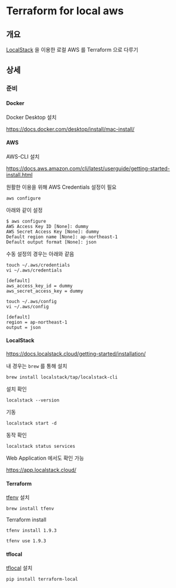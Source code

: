 # Terraform for local aws

## 개요

[LocalStack](https://docs.localstack.cloud/overview/) 을 이용한 로컬 AWS 를 Terraform 으로 다루기

## 상세

### 준비

#### Docker

Docker Desktop 설치

<https://docs.docker.com/desktop/install/mac-install/>

#### AWS

AWS-CLI 설치

<https://docs.aws.amazon.com/cli/latest/userguide/getting-started-install.html>

원활한 이용을 위해 AWS Credentials 설정이 필요

```shell
aws configure
```

아래와 같이 설정

```text
$ aws configure
AWS Access Key ID [None]: dummy
AWS Secret Access Key [None]: dummy
Default region name [None]: ap-northeast-1
Default output format [None]: json
```

수동 설정의 경우는 아래와 같음

```shell
touch ~/.aws/credentials
vi ~/.aws/credentials
```

```text
[default]
aws_access_key_id = dummy
aws_secret_access_key = dummy
```

```shell
touch ~/.aws/config
vi ~/.aws/config
```

```test
[default]
region = ap-northeast-1
output = json
```

#### LocalStack

<https://docs.localstack.cloud/getting-started/installation/>

내 경우는 `brew` 를 통해 설치

```shell
brew install localstack/tap/localstack-cli
```

설치 확인

```shell
localstack --version
```

기동

```shell
localstack start -d
```

동작 확인

```shell
localstack status services
```

Web Application 에서도 확인 가능

<https://app.localstack.cloud/>

#### Terraform

[tfenv](https://github.com/tfutils/tfenv) 설치

```shell
brew install tfenv
```

Terraform install

```shell
tfenv install 1.9.3
```

```shell
tfenv use 1.9.3
```

#### tflocal

[tflocal](https://github.com/localstack/terraform-local) 설치

```shell
pip install terraform-local
```
